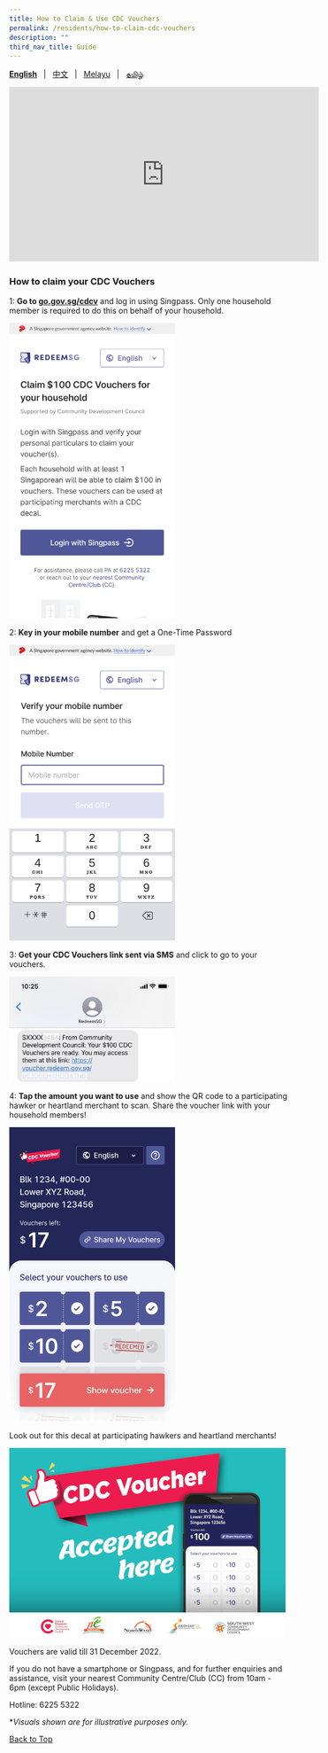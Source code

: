 ```yaml
---
title: How to Claim & Use CDC Vouchers
permalink: /residents/how-to-claim-cdc-vouchers
description: ""
third_nav_title: Guide
---
```

**[English](how-to-claim-cdc-vouchers)** &nbsp;&nbsp;&#124;&nbsp;&nbsp; [中文](how-to-claim-cdc-vouchers-chinese)  &nbsp;&nbsp;&#124;&nbsp;&nbsp; [Melayu](how-to-claim-cdc-vouchers-malay) &nbsp;&nbsp;&#124;&nbsp;&nbsp; [தமிழ்](how-to-claim-cdc-vouchers-tamil)

<a id="pagetop"></a>

<iframe width="560" height="315" src="https://www.youtube.com/embed/cQGlktNKq3s" title="YouTube video player" frameborder="0" allow="accelerometer; autoplay; clipboard-write; encrypted-media; gyroscope; picture-in-picture" allowfullscreen></iframe>

### How to claim your CDC Vouchers

1: **Go to [go.gov.sg/cdcv](https://go.gov.sg/cdcv)** and log in using Singpass. Only one household member is required to do this on behalf of your household.

<img src="/images/residents/screengrabs-for-infographics/english/Log%20in_En_5Nov-m.jpg" alt="Step 1" style="width:300px !important;" />


2: **Key in your mobile number** and get a One-Time Password

<img src="/images/residents/screengrabs-for-infographics/english/M_MobileNumber_En_5Nov.png" alt="Step 2" style="width:300px !important;" />


3: **Get your CDC Vouchers link sent via SMS** and click to go to your vouchers.

<img src="/images/residents/screengrabs-for-infographics/english/Masked%20NRIC.jpg" alt="Step 3" style="width:300px !important;" />

4: **Tap the amount you want to use** and show the QR code to a participating hawker or heartland merchant to scan. Share the voucher link with your household members!

<img src="/images/residents/screengrabs-for-infographics/english/mixed%20vouchers_17.png" alt="Step 4" style="width:300px !important;" />

Look out for this decal at participating hawkers and heartland merchants!

![Merchant's Decal](/images/merchants-decal-500.jpg)

Vouchers are valid till 31 December 2022.

If you do not have a smartphone or Singpass, and for further enquiries and assistance, visit your nearest Community Centre/Club (CC) from 10am - 6pm (except Public Holidays).

Hotline: 6225 5322

&#42;<i>Visuals shown are for illustrative purposes only.</i>

[Back to Top](#pagetop)